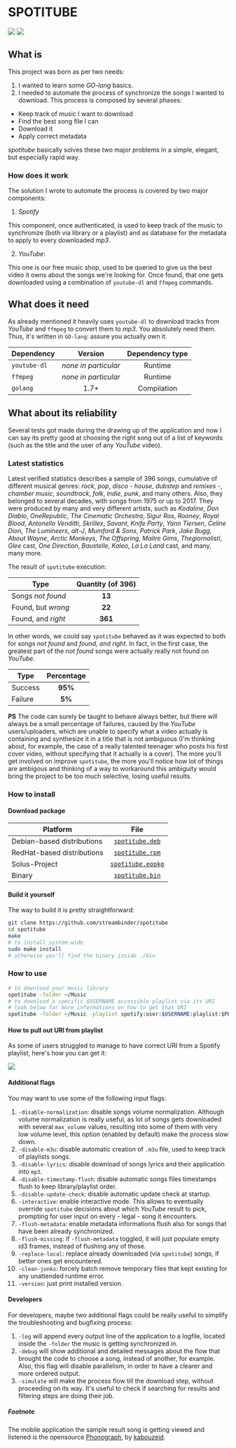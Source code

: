 # SPOTITUBE

[![](https://raw.githubusercontent.com/streambinder/spotitube/master/assets/images/sample.gif)](#spotitube) [![](https://raw.githubusercontent.com/streambinder/spotitube/master/assets/images/sample_result.png)](#spotitube)

## What is

This project was born as per two needs:

1. I wanted to learn some _GO-lang_ basics.
2. I needed to automate the process of synchronize the songs I wanted to download. This process is composed by several phases:

  - Keep track of music I want to download
  - Find the best song file I can
  - Download it
  - Apply correct metadata

_spotitube_ basically solves these two major problems in a simple, elegant, but especially rapid way.

### How does it work

The solution I wrote to automate the process is covered by two major components:

1. _Spotify_

  This component, once authenticated, is used to keep track of the music to synchronize (both via library or a playlist) and as database for the metadata to apply to every downloaded _mp3_.

2. _YouTube_:

  This one is our free music shop, used to be queried to give us the best video it owns about the songs we're looking for. Once found, that one gets downloaded using a combination of `youtube-dl` and `ffmpeg` commands.

## What does it need

As already mentioned it heavily uses `youtube-dl` to download tracks from _YouTube_ and `ffmpeg` to convert them to _mp3_. You absolutely need them. Thus, it's written in `GO-lang`: assure you actually own it.

Dependency   |       Version        | Dependency type
------------ | :------------------: | :-------------:
`youtube-dl` | _none in particular_ |     Runtime
`ffmpeg`     | _none in particular_ |     Runtime
`golang`     |         1.7+         |   Compilation

## What about its reliability

Several tests got made during the drawing up of the application and now I can say its pretty good at choosing the right song out of a list of keywords (such as the title and the user of any _YouTube_ video).

### Latest statistics

Latest verified statistics describes a sample of 396 songs, cumulative of different musical genres: _rock_, _pop_, _disco_ - _house_, _dubstep_ and _remixes_ -, _chamber music_, _soundtrack_, _folk_, _indie_, _punk_, and many others. Also, they belonged to several decades, with songs from 1975 or up to 2017\. They were produced by many and very different artists, such as _Kodaline_, _Don Diablo_, _OneRepublic_, _The Cinematic Orchestra_, _Sigur Ros_, _Rooney_, _Royal Blood_, _Antonello Venditti_, _Skrillex_, _Savant_, _Knife Party_, _Yann Tiersen_, _Celine Dion_, _The Lumineers_, _alt-J_, _Mumford & Sons_, _Patrick Park_, _Jake Bugg_, _About Wayne_, _Arctic Monkeys_, _The Offspring_, _Maitre Gims_, _Thegiornalisti_, _Glee_ cast, _One Direction_, _Baustelle_, _Kaleo_, _La La Land_ cast, and many, many more.

The result of `spotitube` execution:

Type               | Quantity (of 396)
------------------ | :---------------:
Songs _not found_  |      **13**
Found, but _wrong_ |      **22**
Found, and _right_ |      **361**

In other words, we could say `spotitube` behaved as it was expected to both for _songs not found_ and _found, and right_. In fact, in the first case, the greatest part of the _not found_ songs were actually really not found on _YouTube_.

Type    | Percentage
------- | :--------:
Success |  **95%**
Failure |   **5%**

**PS** The code can surely be taught to behave always better, but there will always be a small percentage of failures, caused by the _YouTube_ users/uploaders, which are unable to specify what a video actually is containing and synthesize it in a title that is not ambiguous (I'm thinking about, for example, the case of a really talented teenager who posts his first cover video, without specifying that it actually is a cover). The more you'll get involved on improve `spotitube`, the more you'll notice how lot of things are ambigous and thinking of a way to workaround this ambiguity would bring the project to be too much selective, losing useful results.

### How to install

#### Download package

Platform                   |                                      File
-------------------------- | :----------------------------------------------------------------------------:
Debian-based distributions |  [`spotitube.deb`](https://github.com/streambinder/spotitube/releases/latest)
RedHat-based distributions |  [`spotitube.rpm`](https://github.com/streambinder/spotitube/releases/latest)
Solus-Project              | [`spotitube.eopkg`](https://github.com/streambinder/spotitube/releases/latest)
Binary                     |  [`spotitube.bin`](https://github.com/streambinder/spotitube/releases/latest)

#### Build it yourself

The way to build it is pretty straightforward:

```bash
git clone https://github.com/streambinder/spotitube
cd spotitube
make
# to install system-wide
sudo make install
# otherwise you'll find the binary inside ./bin
```

### How to use

```bash
# to download your music library
spotitube -folder ~/Music
# to download a specific $USERNAME accessible playlist via its URI
# look below for more informations on how to get that URI
spotitube -folder ~/Music -playlist spotify:user:$USERNAME:playlist:$PLAYLIST_ID
```

#### How to pull out URI from playlist

As some of users struggled to manage to have correct URI from a Spotify playlist, here's how you can get it:

[![](https://raw.githubusercontent.com/streambinder/spotitube/master/assets/images/sample_playlist.png)](#)

#### Additional flags

You may want to use some of the following input flags:

1. `-disable-normalization`: disable songs volume normalization. Although volume normalization is really useful, as lot of songs gets downloaded with several `max_volume` values, resulting into some of them with very low volume level, this option (enabled by default) make the process slow down.
2. `-disable-m3u`: disable automatic creation of `.m3u` file, used to keep track of playlists songs.
3. `-disable-lyrics`: disable download of songs lyrics and their application into `mp3`.
4. `-disable-timestamp-flush`: disable automatic songs files timestamps flush to keep library/playlist order.
5. `-disable-update-check`: disable automatic update check at startup.
6. `-interactive`: enable interactive mode. This allows to eventually override `spotitube` decisions about which _YouTube_ result to pick, prompting for user input on every - legal - song it encounters.
7. `-flush-metadata`: enable metadata informations flush also for songs that have been already synchronized.
8. `-flush-missing`: if `-flush-metadata` toggled, it will just populate empty id3 frames, instead of flushing any of those.
9. `-replace-local`: replace already downloaded (via `spotitube`) songs, if better ones get encountered.
10. `-clean-junks`: forcely batch remove temporary files that kept existing for any unattended runtime error.
11. `-version`: just print installed version.

#### Developers

For developers, maybe two additional flags could be really useful to simplify the troubleshooting and bugfixing process:

1. `-log` will append every output line of the application to a logfile, located inside the `-folder` the music is getting synchronized in.
2. `-debug` will show additional and detailed messages about the flow that brought the code to choose a song, instead of another, for example. Also, this flag will disable parallelism, in order to have a clearer and more ordered output.
3. `-simulate` will make the process flow till the download step, without proceeding on its way. It's useful to check if searching for results and filtering steps are doing their job.

##### Footnote

The mobile application the sample result song is getting viewed and listened is the opensource [Phonograph](https://github.com/kabouzeid/phonograph), by [kabouzeid](https://github.com/kabouzeid).
